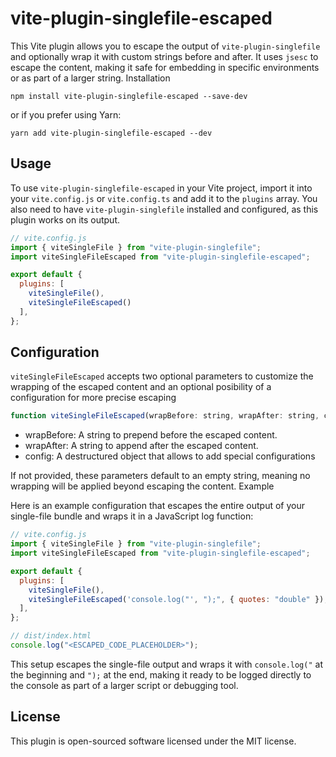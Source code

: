 # vite-plugin-singlefile-escaped

This Vite plugin allows you to escape the output of `vite-plugin-singlefile` and optionally wrap it with custom strings before and after. It uses `jsesc` to escape the content, making it safe for embedding in specific environments or as part of a larger string.
Installation

`npm install vite-plugin-singlefile-escaped --save-dev`

or if you prefer using Yarn:

`yarn add vite-plugin-singlefile-escaped --dev`

## Usage

To use `vite-plugin-singlefile-escaped` in your Vite project, import it into your `vite.config.js` or `vite.config.ts` and add it to the `plugins` array. You also need to have `vite-plugin-singlefile` installed and configured, as this plugin works on its output.

```js
// vite.config.js
import { viteSingleFile } from "vite-plugin-singlefile";
import viteSingleFileEscaped from "vite-plugin-singlefile-escaped";

export default {
  plugins: [
    viteSingleFile(),
    viteSingleFileEscaped()
  ],
};
```

## Configuration

`viteSingleFileEscaped` accepts two optional parameters to customize the wrapping of the escaped content and an optional posibility of a configuration for more precise escaping

```js
function viteSingleFileEscaped(wrapBefore: string, wrapAfter: string, config: object): void
```

- wrapBefore: A string to prepend before the escaped content.
- wrapAfter: A string to append after the escaped content.
- config: A destructured object that allows to add special configurations

If not provided, these parameters default to an empty string, meaning no wrapping will be applied beyond escaping the content.
Example

Here is an example configuration that escapes the entire output of your single-file bundle and wraps it in a JavaScript log function:

```js
// vite.config.js
import { viteSingleFile } from "vite-plugin-singlefile";
import viteSingleFileEscaped from "vite-plugin-singlefile-escaped";

export default {
  plugins: [
    viteSingleFile(),
    viteSingleFileEscaped('console.log("', ");", { quotes: "double" }),
  ],
};
```

```js
// dist/index.html
console.log("<ESCAPED_CODE_PLACEHOLDER>");
```

This setup escapes the single-file output and wraps it with `console.log("` at the beginning and `");` at the end, making it ready to be logged directly to the console as part of a larger script or debugging tool.

## License

This plugin is open-sourced software licensed under the MIT license.
